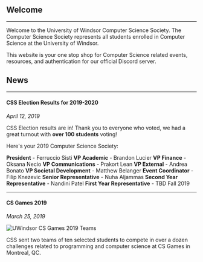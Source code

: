 ## Welcome
-----------------

Welcome to the University of Windsor Computer Science Society. The Computer Science Society represents all students enrolled in Computer Science at the University of Windsor.

This website is your one stop shop for Computer Science related events, resources, and authentication for our official Discord server.


## News
-----------------


#### CSS Election Results for 2019-2020
*April 12, 2019*

CSS Election results are in! Thank you to everyone who voted, we had a great turnout with **over 100 students** voting!

Here's your 2019 Computer Science Society:

**President** - Ferruccio Sisti
**VP Academic** - Brandon Lucier
**VP Finance** - Oksana Necio
**VP Communications** - Prakort Lean
**VP External** - Andrea Bonato
**VP Societal Development** - Matthew Belanger
**Event Coordinator** - Filip Knezevic
**Senior Representative** - Nuha Aljammas
**Second Year Representative** - Nandini Patel
**First Year Representative** - TBD Fall 2019


-------------

#### CS Games 2019
*March 25, 2019*

![UWindsor CS Games 2019 Teams](https://i.imgur.com/GTzQ2t9.jpg)

CSS sent two teams of ten selected students to compete in over a dozen challenges related to programming and computer science at CS Games in Montreal, QC.
